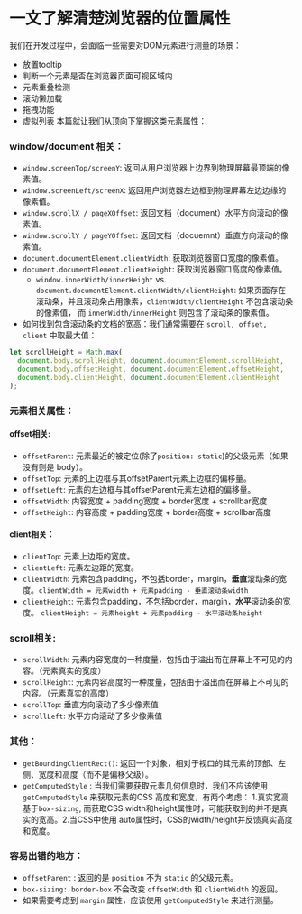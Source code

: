# 一文了解清楚浏览器的位置属性

我们在开发过程中，会面临一些需要对DOM元素进行测量的场景：
- 放置tooltip
- 判断一个元素是否在浏览器页面可视区域内
- 元素重叠检测
- 滚动懒加载
- 拖拽功能
- 虚拟列表
本篇就让我们从顶向下掌握这类元素属性：

### window/document 相关：
- `window.screenTop/screenY`: 返回从用户浏览器上边界到物理屏幕最顶端的像素值。
- `window.screenLeft/screenX`: 返回用户浏览器左边框到物理屏幕左边边缘的像素值。
- `window.scrollX / pageXOffset`: 返回文档（document）水平方向滚动的像素值。
- `window.scrollY / pageYOffset`: 返回文档（docuemnt）垂直方向滚动的像素值。
- `document.documentElement.clientWidth`: 获取浏览器窗口宽度的像素值。
- `document.documentElement.clientHeight`: 获取浏览器窗口高度的像素值。
  - `window.innerWidth/innerHeight` vs. `document.documentElement.clientWidth/clientHeight`: 如果页面存在滚动条，并且滚动条占用像素，`clientWidth/clientHeight` 不包含滚动条的像素值， 而 `innerWidth/innerHeight` 则包含了滚动条的像素值。
- 如何找到包含滚动条的文档的宽高：我们通常需要在 `scroll, offset, client` 中取最大值：
```javascript
let scrollHeight = Math.max(
  document.body.scrollHeight, document.documentElement.scrollHeight,
  document.body.offsetHeight, document.documentElement.offsetHeight,
  document.body.clientHeight, document.documentElement.clientHeight
);
```

### 元素相关属性：


#### offset相关:
- `offsetParent`: 元素最近的被定位(除了`position: static`)的父级元素（如果没有则是 body）。
- `offsetTop`: 元素的上边框与其offsetParent元素上边框的偏移量。
- `offsetLeft`: 元素的左边框与其offsetParent元素左边框的偏移量。
- `offsetWidth`: 内容宽度 + padding宽度 + border宽度 + scrollbar宽度
- `offsetHeight`: 内容高度 + padding宽度 + border高度 + scrollbar高度

#### client相关：
- `clientTop`: 元素上边距的宽度。
- `clientLeft`: 元素左边距的宽度。
- `clientWidth`: 元素包含padding，不包括border，margin，**垂直**滚动条的宽度。`clientWidth = 元素width + 元素padding - 垂直滚动条width` 
- `clientHeight`: 元素包含padding，不包括border，margin，**水平**滚动条的宽度。 `clientHeight = 元素height + 元素padding - 水平滚动条height`

### scroll相关:
- `scrollWidth`: 元素内容宽度的一种度量，包括由于溢出而在屏幕上不可见的内容。（元素真实的宽度）
- `scrollHeight`: 元素内容高度的一种度量，包括由于溢出而在屏幕上不可见的内容。（元素真实的高度）
- `scrollTop`: 垂直方向滚动了多少像素值
- `scrollLeft`: 水平方向滚动了多少像素值


### 其他：
- `getBoundingClientRect()`: 返回一个对象，相对于视口的其元素的顶部、左侧、宽度和高度（而不是偏移父级）。
- `getComputedStyle` : 当我们需要获取元素几何信息时，我们不应该使用 `getComputedStyle` 来获取元素的CSS 高度和宽度，有两个考虑： 1.真实宽高基于`box-sizing`, 而获取CSS width和height属性时，可能获取到的并不是真实的宽高。2.当CSS中使用 auto属性时，CSS的width/height并反馈真实高度和宽度。

### 容易出错的地方：
- `offsetParent` : 返回的是 `position` 不为 `static` 的父级元素。
- `box-sizing: border-box` 不会改变 `offsetWidth` 和 `clientWidth` 的返回。
- 如果需要考虑到 `margin` 属性，应该使用 `getComputedStyle` 来进行测量。
